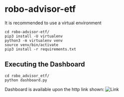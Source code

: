 # robo-advisor-etf

It is recommended to use a virtual environment
```
cd robo-advisor-etf/
pip3 install -U virtualenv
python3 -m virtualenv venv
source venv/bin/activate
pip3 install -r requirements.txt
```

## Executing the Dashboard
```
cd robo_advisor_etf/
python dashboard.py 
```

Dashboard is available upon the http link shown:
![Link](https://github.com/mknobbout/robo-advisor-etf/assets/80680224/f0c44136-a0b6-4726-9d35-396ce67096d4)


